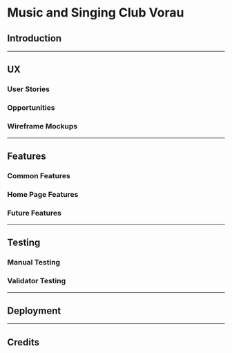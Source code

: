 # Music and Singing Club Vorau

## Introduction

--- 

## UX

### User Stories

### Opportunities

### Wireframe Mockups

---

## Features

### Common Features

### Home Page Features

### Future Features

---

## Testing

### Manual Testing

### Validator Testing

---

## Deployment

---

## Credits




